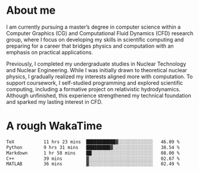 # About me

I am currently pursuing a master’s degree in computer science within a Computer Graphics (CG) and Computational Fluid Dynamics (CFD) research group, where I focus on developing my skills in scientific computing and preparing for a career that bridges physics and computation with an emphasis on practical applications.

Previously, I completed my undergraduate studies in Nuclear Technology and Nuclear Engineering. While I was initially drawn to theoretical nuclear physics, I gradually realized my interests aligned more with computation. To support coursework, I self-studied programming and explored scientific computing, including a formative project on relativistic hydrodynamics. Although unfinished, this experience strengthened my technical foundation and sparked my lasting interest in CFD.

# A rough WakaTime

<!--START_SECTION:waka-->

```txt
TeX           11 hrs 23 mins  ███████████▓░░░░░░░░░░░░░   46.09 %
Python        9 hrs 31 mins   █████████▓░░░░░░░░░░░░░░░   38.54 %
Markdown      1 hr 58 mins    ██░░░░░░░░░░░░░░░░░░░░░░░   08.00 %
C++           39 mins         ▓░░░░░░░░░░░░░░░░░░░░░░░░   02.67 %
MATLAB        36 mins         ▓░░░░░░░░░░░░░░░░░░░░░░░░   02.49 %
```

<!--END_SECTION:waka-->
